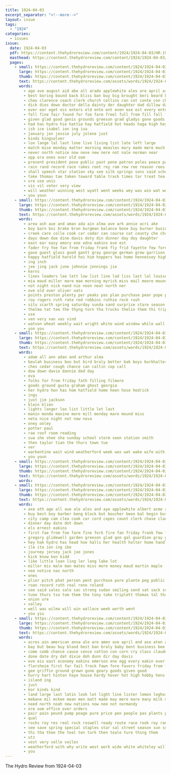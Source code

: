 ```yaml
---
title: 1924-04-03
excerpt_separator: "<!--more-->"
layout: issue
tags:
  - "1924"
categories:
  - issues
issue:
  date: 1924-04-03
  pdf: https://content.thehydroreview.com/content/1924/1924-04-03/HR-1924-04-03.pdf
  masthead: https://content.thehydroreview.com/content/1924/1924-04-03/masthead/HR-1924-04-03.jpg
  pages:
    - small: https://content.thehydroreview.com/content/1924/1924-04-03/small/HR-1924-04-03-01.jpg
      large: https://content.thehydroreview.com/content/1924/1924-04-03/large/HR-1924-04-03-01.jpg
      thumb: https://content.thehydroreview.com/content/1924/1924-04-03/thumbnails/HR-1924-04-03-01.jpg
      text: https://content.thehydroreview.com/assets/words/1924/1924-04-03/HR-1924-04-03-01.txt
      words:
        - ago ave august aid abe all arado applewhite ales are april argue and
        - best boring bound back bliss ban buy big brought beri beard bale bis but been blown banks battles bas bachelor board
        - choo clarence coach clerk church collins can cot conte con chapel cor clear certain cleo chas come county cand close chance city child college
        - dick dies down doctor della dainty der daughter dad dillow day does dillon deal dents dar done days during dust degree
        - ever ear eget ess enters eld ente ent even exe est every enter
        - fell fine fair found for foe farm freel full from fill fall first filling foree fitzpatrick fail field
        - given glad good genis grounds greeson grad gladys gone goods green
        - had has hydro hie hattie hay hatfield hot heads haga high hey health hamilton hag han hedges her hope hus harder hodnett har home
        - ish ice isabel ion ing iva
        - january jon jessie july jolene just
        - kinds kingsolver
        - lon lange lal last lone live living list late left large
        - match mise monday matter morning measles mary made mere much more mar mer min march mas mon miss market
        - never north notice now neve new nere not nale norman near
        - opp ora ones over old oom
        - present president pose public past pone patron poles peace pastor passage pennington part people person pro pueblo potter
        - rain rand record race rakes root rey ram rew ree reason rees range roof richer records ready
        - shall speech star station sky see silk springs sons said school sas sale subject shawn second south sell such stern saturday sing soon shaw stand shown sine seven sunday still special state sees
        - take thomas tae taken toward table track times tar treat tea town tees theron the teach than them turn tora teacher tue
        - ure use unis
        - vis vil voter very view
        - will weather winning west wyatt went weeks wey was win wat week won with well work winners wind
        - you youn
    - small: https://content.thehydroreview.com/content/1924/1924-04-03/small/HR-1924-04-03-02.jpg
      large: https://content.thehydroreview.com/content/1924/1924-04-03/large/HR-1924-04-03-02.jpg
      thumb: https://content.thehydroreview.com/content/1924/1924-04-03/thumbnails/HR-1924-04-03-02.jpg
      text: https://content.thehydroreview.com/assets/words/1924/1924-04-03/HR-1924-04-03-02.txt
      words:
        - area ash aue and aman ada ain alma ave ark annie acri ake
        - boy barn boi brake brun burgman balance bone buy burner business bank best black break bloom butler burn but blackwell bishop
        - creek care colle cook car cedar can course cat county che chance claud colt carver cal charles cause cathrine cashier chief cher
        - days down due dine davis doty din dinner day doy daughter
        - east ear easy emory ene edna eakins eve est
        - fader fry foe fan from friday frank fly frid fayette few foreman ford for first felton fin farm farmer flor fee
        - gave guest glass good gantt gray george german grew garrison gallon ghering
        - happy hatfield harold hoi him hoppers has home hennessey high herb homes heen hugh her heer hobart helen huss herndon hydro hed hands haque house
        - ing inch
        - jee jing jack june johnnie jennings jie
        - kerns
        - lines leaders lee lett low list line lad liss last lal louise
        - mia maud miller mare mae morning myrick miss mail moore mound march mile monda mills man meals
        - not night nick nand nie noon neat north ner
        - ove old over oliver oats
        - points preston plenty per peaks pas plan purchase pear pope pieper
        - roy rogers ruth rate red robbins ruthie rock rush
        - situ scarth spring saturday sunda sand surprise stare season snyder sampson store sunday son special school stove small short storm shed seen sudan sailing sick stand sun
        - thelma tat tee the thyng torn tha trucks thelin them thi trip taken ten
        - use
        - ven very van vas vind
        - watson wheat weekly wait wright white wind window while wall went walter weatherford with why wife wyatt west wood way was will week
        - yon you
    - small: https://content.thehydroreview.com/content/1924/1924-04-03/small/HR-1924-04-03-03.jpg
      large: https://content.thehydroreview.com/content/1924/1924-04-03/large/HR-1924-04-03-03.jpg
      thumb: https://content.thehydroreview.com/content/1924/1924-04-03/thumbnails/HR-1924-04-03-03.jpg
      text: https://content.thehydroreview.com/assets/words/1924/1924-04-03/HR-1924-04-03-03.txt
      words:
        - adam all ann adan and arthur alma
        - beulah business boo but bird braly better bak boys burkhalter
        - ches cedar cough chance can callin cop call
        - dow down davie dannie ded day
        - eva
        - folks for from friday fath filling filmore
        - goods ground gusta graham ghost georgia
        - her hydro hon has hom hatfield home heen hose hedrick
        - ings
        - just jim jackson
        - klein klien
        - lights longer loo list little let last
        - manin monda maxine more mill monday mare mound miss
        - neta nice night not now nova
        - oney ooley
        - potter paul
        - rae roof room reading
        - sua she shee sha sunday school storm seen station smith
        - then taylor tian the thurs town tue
        - ver
        - warkentine wait wind weatherford week was wat wake wife with way why wise
        - you youn
    - small: https://content.thehydroreview.com/content/1924/1924-04-03/small/HR-1924-04-03-04.jpg
      large: https://content.thehydroreview.com/content/1924/1924-04-03/large/HR-1924-04-03-04.jpg
      thumb: https://content.thehydroreview.com/content/1924/1924-04-03/thumbnails/HR-1924-04-03-04.jpg
      text: https://content.thehydroreview.com/assets/words/1924/1924-04-03/HR-1924-04-03-04.txt
      words:
    - small: https://content.thehydroreview.com/content/1924/1924-04-03/small/HR-1924-04-03-05.jpg
      large: https://content.thehydroreview.com/content/1924/1924-04-03/large/HR-1924-04-03-05.jpg
      thumb: https://content.thehydroreview.com/content/1924/1924-04-03/thumbnails/HR-1924-04-03-05.jpg
      text: https://content.thehydroreview.com/assets/words/1924/1924-04-03/HR-1924-04-03-05.txt
      words:
        - axe ath age all aue ale ales and aye applewhite albert acme ach asi acres april amen alba
        - buy best boy barber beng block but boucher been bal begin business blood bor
        - city camp cam clea cook car cord copes count clerk chase claude chair county close
        - dinner day date dot down
        - els ernest eakins
        - first fae from foe farm fine fork fire fan friday frank few for floyd
        - gregory glidewell garden greeson glad gon gal guardian gray good ghering grand geary given grant
        - hey hak hydro has head hoe halls her health holter home handl how
        - ile ita ion ing ibe
        - journey jersey jack joe jones
        - kick know kon kidd
        - like little loan ling ler long lake lot
        - miller mis male man mates miss more money maud martin maple
        - nee notice nas north
        - ones
        - plier pitch phat person pent purchase pure plante peg public perfect
        - roan record ruth real reno roland
        - see said sales sale sac strong sudan smiling send sat sack sunday sunda sund sal saturday start short starring shoy
        - tune thurs tso tom them the tony take triplett thomas tal than
        - union ure
        - valley
        - well was wilma will win wallace week worth went
        - you yiu
    - small: https://content.thehydroreview.com/content/1924/1924-04-03/small/HR-1924-04-03-06.jpg
      large: https://content.thehydroreview.com/content/1924/1924-04-03/large/HR-1924-04-03-06.jpg
      thumb: https://content.thehydroreview.com/content/1924/1924-04-03/thumbnails/HR-1924-04-03-06.jpg
      text: https://content.thehydroreview.com/assets/words/1924/1924-04-03/HR-1924-04-03-06.txt
      words:
        - acres ain american anna ale are amen ave april and aso aten alien all america ameri
        - bay but beau buy blood best ban braly baby bent business bee bult buff bitterly been burst bradley bank bales buyers
        - come comb chance cause cence cotton con corn cry class claude congress colo chronic choice cook coy
        - done date dry dat dixie doh dunn dir day davis
        - eve eis east economy eakins emerson ene egg every eakin ever exe eam early escott
        - florsheim first far fail frock fawn fore favors friday from farm forget fresh fig for flock
        - gee griffin ground grown gone geary goods given good
        - hurry hart hinton haye house hardy hover hot high hobby hens holland harvester hen hydro
        - island ing
        - just
        - kor kinds kind
        - land large last latin look lot light line lister lemon leghorn ling law
        - mebane mil mckee mean men matt made may mere mare many milk mock most more money
        - need north noah new nations now nee not normandy
        - ore oom office over orders
        - pair pain pound pump poage pure price pen people pas plants por plenty peo policy perfect pay per place pro pone
        - qual
        - rocks roy res real rock roswell ready route race rook ray range rube rosa red raymond reber rhode ros running rent
        - see save spring special staples star sal street season sun sudan sale states seas supe styles strain side standard sorrel summer single swarm sam shown seem sales spine sol saturday stove silk stand sell stock sood store storm shade soe setting south seed seo sie stange saving suits seat southern
        - thi tha thee the teal ten turk then teale ture thing them
        - utz
        - vest very valle voiles
        - weatherford with why write west work wide white whiteley will williams want was woo week wat while works watch win water wells
        - you
---
```


The Hydro Review from 1924-04-03

<!--more-->


